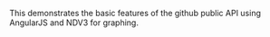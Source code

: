 This demonstrates the basic features of the github public API using AngularJS and NDV3 for graphing.